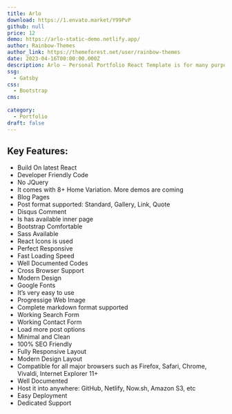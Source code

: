 ```yaml
---
title: Arlo 
download: https://1.envato.market/Y99PvP
github: null
price: 12
demo: https://arlo-static-demo.netlify.app/
author: Rainbow-Themes
author_link: https://themeforest.net/user/rainbow-themes
date: 2023-04-16T00:00:00.000Z
description: Arlo – Personal Portfolio React Template is for many purposes. It’s creative, minimal and clean design. 
ssg:
  - Gatsby
css:
  - Bootstrap
cms:
   
category:
  - Portfolio
draft: false
---
```

## Key Features:

- Build On latest React
- Developer Friendly Code
- No JQuery
- It comes with 8+ Home Variation. More demos are coming
- Blog Pages
- Post format supported: Standard, Gallery, Link, Quote
- Disqus Comment
- Is has available inner page
- Bootstrap Comfortable
- Sass Available
- React Icons is used
- Perfect Responsive
- Fast Loading Speed
- Well Documented Codes
- Cross Browser Support
- Modern Design
- Google Fonts
- It’s very easy to use
- Progressige Web Image
- Complete markdown format supported
- Working Search Form
- Working Contact Form
- Load more post options
- Minimal and Clean
- 100% SEO Friendly
- Fully Responsive Layout
- Modern Design Layout
- Compatible for all major browsers such as Firefox, Safari, Chrome, Vivaldi, Internet Explorer 11+
- Well Documented
- Host it into anywhere: GitHub, Netlify, Now.sh, Amazon S3, etc
- Easy Deployment
- Dedicated Support